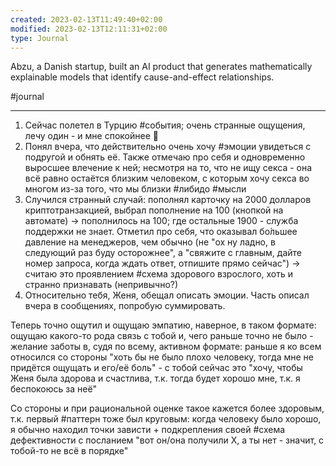 ```yaml
---
created: 2023-02-13T11:49:40+02:00
modified: 2023-02-13T12:11:31+02:00
type: Journal
---
```


Abzu, a Danish startup, built an AI product that generates mathematically explainable models that identify cause-and-effect relationships.

#journal

---
1. Сейчас полетел в Турцию #события; очень странные ощущения, лечу один - и мне спокойнее 🤔
2. Понял вчера, что действительно очень хочу #эмоции увидеться с подругой и обнять её. Также отмечаю про себя и одновременно выросшее влечение к ней; несмотря на то, что не ищу секса - она всё равно остаётся близким человеком, с которым хочу секса во многом из-за того, что мы близки #либидо #мысли
3. Случился странный случай: пополнял карточку на 2000 долларов криптотранзакцией, выбрал пополнение на 100 (кнопкой на автомате) -> пополнилось на 100; где остальные 1900 - служба поддержки не знает. Отметил про себя, что оказывал бо́льшее давление на менеджеров, чем обычно (не "ох ну ладно, в следующий раз буду осторожнее", а "свяжите с главным, дайте номер запроса, когда ждать ответ, отпишите прямо сейчас") -> считаю это проявлением #схема здорового взрослого, хоть и странно признавать (непривычно?)
4. Относительно тебя, Женя, обещал описать эмоции. Часть описал вчера в сообщениях, попробую суммировать.

Теперь точно ощутил и ощущаю эмпатию, наверное, в таком формате: ощущаю какого-то рода связь с тобой и, чего раньше точно не было - желание заботы в, судя по всему, активном формате: раньше я ко всем относился со стороны "хоть бы не было плохо человеку, тогда мне не придётся ощущать и его/её боль" - с тобой сейчас это "хочу, чтобы Женя была здорова и счастлива, т.к. тогда будет хорошо мне, т.к. я беспокоюсь за неё"

Со стороны и при рациональной оценке такое кажется более здоровым, т.к. первый #паттерн тоже был круговым: когда человеку было хорошо, я обычно находил точки зависти + подкрепления своей #схема дефективности с посланием "вот он/она получили Х, а ты нет - значит, с тобой-то не всё в порядке"
